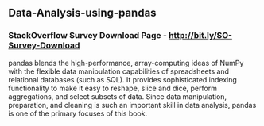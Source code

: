 ## Data-Analysis-using-pandas 
### StackOverflow Survey Download Page - http://bit.ly/SO-Survey-Download
pandas blends the high-performance, array-computing ideas of NumPy with
the flexible data manipulation capabilities of spreadsheets and relational
databases (such as SQL). It provides sophisticated indexing functionality to
make it easy to reshape, slice and dice, perform aggregations, and select
subsets of data. Since data manipulation, preparation, and cleaning is such an
important skill in data analysis, pandas is one of the primary focuses of this
book.
 
